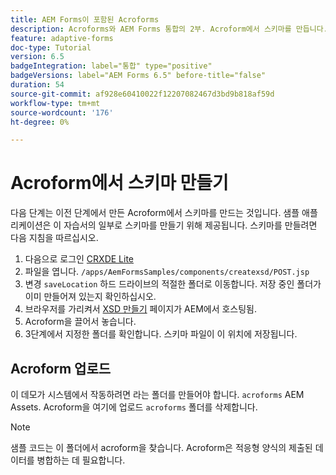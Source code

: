 ```yaml
---
title: AEM Forms이 포함된 Acroforms
description: Acroforms와 AEM Forms 통합의 2부. Acroform에서 스키마를 만듭니다.
feature: adaptive-forms
doc-type: Tutorial
version: 6.5
badgeIntegration: label="통합" type="positive"
badgeVersions: label="AEM Forms 6.5" before-title="false"
duration: 54
source-git-commit: af928e60410022f12207082467d3bd9b818af59d
workflow-type: tm+mt
source-wordcount: '176'
ht-degree: 0%

---
```



# Acroform에서 스키마 만들기

다음 단계는 이전 단계에서 만든 Acroform에서 스키마를 만드는 것입니다. 샘플 애플리케이션은 이 자습서의 일부로 스키마를 만들기 위해 제공됩니다. 스키마를 만들려면 다음 지침을 따르십시오.

1. 다음으로 로그인 [CRXDE Lite](http://localhost:4502/crx/de)
2. 파일을 엽니다. `/apps/AemFormsSamples/components/createxsd/POST.jsp`
3. 변경 `saveLocation` 하드 드라이브의 적절한 폴더로 이동합니다. 저장 중인 폴더가 이미 만들어져 있는지 확인하십시오.
4. 브라우저를 가리켜서 [XSD 만들기](http://localhost:4502/content/DocumentServices/CreateXsd.html) 페이지가 AEM에서 호스팅됨.
5. Acroform을 끌어서 놓습니다.
6. 3단계에서 지정한 폴더를 확인합니다. 스키마 파일이 이 위치에 저장됩니다.

## Acroform 업로드

이 데모가 시스템에서 작동하려면 라는 폴더를 만들어야 합니다. `acroforms` AEM Assets. Acroform을 여기에 업로드 `acroforms` 폴더를 삭제합니다.

>[!NOTE]
>
>샘플 코드는 이 폴더에서 acroform을 찾습니다. Acroform은 적응형 양식의 제출된 데이터를 병합하는 데 필요합니다.
